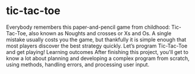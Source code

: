 # tic-tac-toe
Everybody remembers this paper-and-pencil game from childhood: Tic-Tac-Toe, also known as Noughts and crosses or Xs and Os. A single mistake usually costs you the game, but thankfully it is simple enough that most players discover the best strategy quickly. Let’s program Tic-Tac-Toe and get playing!
Learning outcomes
After finishing this project, you'll get to know a lot about planning and developing a complex program from scratch, using methods, handling errors, and processing user input.
